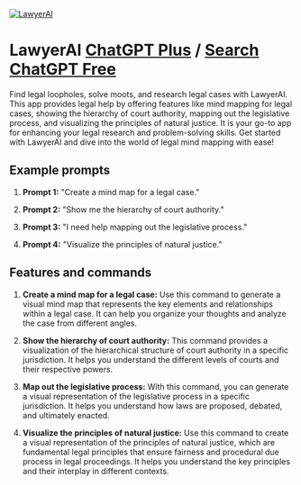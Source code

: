 
[![LawyerAI](https://files.oaiusercontent.com/file-PA70WBHlqtZX754ilczzwVxs?se=2123-10-17T13%3A50%3A50Z&sp=r&sv=2021-08-06&sr=b&rscc=max-age%3D31536000%2C%20immutable&rscd=attachment%3B%20filename%3DIMG_8665.png&sig=ehD1ARLbHrivGBYmnWiPwTCseow4bo2aOCtSZkVYfd0%3D)](https://chat.openai.com/g/g-wfryNy91i-lawyerai)

# LawyerAI [ChatGPT Plus](https://chat.openai.com/g/g-wfryNy91i-lawyerai) / [Search ChatGPT Free](https://gptcall.net/index.html#/?search=LawyerAI)

Find legal loopholes, solve moots, and research legal cases with LawyerAI. This app provides legal help by offering features like mind mapping for legal cases, showing the hierarchy of court authority, mapping out the legislative process, and visualizing the principles of natural justice. It is your go-to app for enhancing your legal research and problem-solving skills. Get started with LawyerAI and dive into the world of legal mind mapping with ease!

## Example prompts

1. **Prompt 1:** "Create a mind map for a legal case."

2. **Prompt 2:** "Show me the hierarchy of court authority."

3. **Prompt 3:** "I need help mapping out the legislative process."

4. **Prompt 4:** "Visualize the principles of natural justice."

## Features and commands

1. **Create a mind map for a legal case:** Use this command to generate a visual mind map that represents the key elements and relationships within a legal case. It can help you organize your thoughts and analyze the case from different angles.

2. **Show the hierarchy of court authority:** This command provides a visualization of the hierarchical structure of court authority in a specific jurisdiction. It helps you understand the different levels of courts and their respective powers.

3. **Map out the legislative process:** With this command, you can generate a visual representation of the legislative process in a specific jurisdiction. It helps you understand how laws are proposed, debated, and ultimately enacted.

4. **Visualize the principles of natural justice:** Use this command to create a visual representation of the principles of natural justice, which are fundamental legal principles that ensure fairness and procedural due process in legal proceedings. It helps you understand the key principles and their interplay in different contexts.


